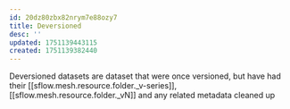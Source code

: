 ```yaml
---
id: 20dz80zbx82nrym7e88ozy7
title: Deversioned
desc: ''
updated: 1751139443115
created: 1751139382440
---
```


Deversioned datasets are dataset that were once versioned, but have had their [[sflow.mesh.resource.folder._v-series]], [[sflow.mesh.resource.folder._vN]] and any related metadata cleaned up